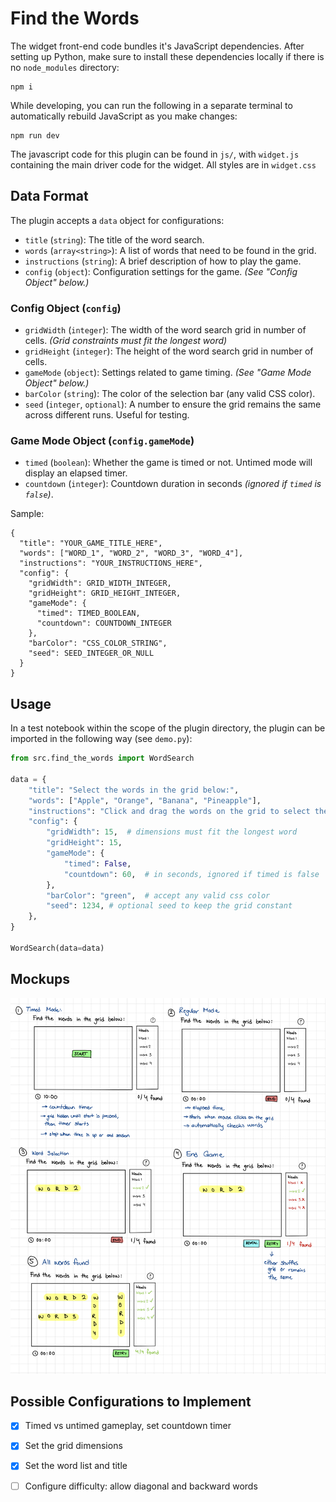 # Find the Words

The widget front-end code bundles it's JavaScript dependencies. After setting up Python,
make sure to install these dependencies locally if there is no `node_modules` directory:

```
npm i
```

While developing, you can run the following in a separate terminal to automatically
rebuild JavaScript as you make changes:

```
npm run dev
```

The javascript code for this plugin can be found in `js/`, with `widget.js` containing the main driver code for the widget. All styles are in `widget.css`

## Data Format 

The plugin accepts a `data` object for configurations:

- `title` (`string`): The title of the word search.  
- `words` (`array<string>`): A list of words that need to be found in the grid.  
- `instructions` (`string`): A brief description of how to play the game.  
- `config` (`object`): Configuration settings for the game. *(See "Config Object" below.)*  

### Config Object (`config`)  

- `gridWidth` (`integer`): The width of the word search grid in number of cells. *(Grid constraints must fit the longest word)*  
- `gridHeight` (`integer`): The height of the word search grid in number of cells.  
- `gameMode` (`object`): Settings related to game timing. *(See "Game Mode Object" below.)*  
- `barColor` (`string`): The color of the selection bar (any valid CSS color).  
- `seed` (`integer`, `optional`): A number to ensure the grid remains the same across different runs. Useful for testing.

### Game Mode Object (`config.gameMode`)  

- `timed` (`boolean`): Whether the game is timed or not. Untimed mode will display an elapsed timer.  
- `countdown` (`integer`): Countdown duration in seconds *(ignored if `timed` is `false`)*.

Sample:
```
{
  "title": "YOUR_GAME_TITLE_HERE",
  "words": ["WORD_1", "WORD_2", "WORD_3", "WORD_4"],
  "instructions": "YOUR_INSTRUCTIONS_HERE",
  "config": {
    "gridWidth": GRID_WIDTH_INTEGER,
    "gridHeight": GRID_HEIGHT_INTEGER,
    "gameMode": {
      "timed": TIMED_BOOLEAN,
      "countdown": COUNTDOWN_INTEGER
    },
    "barColor": "CSS_COLOR_STRING",
    "seed": SEED_INTEGER_OR_NULL
  }
}
```

## Usage 

In a test notebook within the scope of the plugin directory, the plugin can be imported in the following way (see `demo.py`):

```python
from src.find_the_words import WordSearch

data = {
    "title": "Select the words in the grid below:",
    "words": ["Apple", "Orange", "Banana", "Pineapple"],
    "instructions": "Click and drag the words on the grid to select them",
    "config": {
        "gridWidth": 15,  # dimensions must fit the longest word
        "gridHeight": 15,
        "gameMode": {
            "timed": False,
            "countdown": 60,  # in seconds, ignored if timed is false
        },
        "barColor": "green",  # accept any valid css color
        "seed": 1234, # optional seed to keep the grid constant
    },
}

WordSearch(data=data)
```

## Mockups

![mockups](image.png)

## Possible Configurations to Implement

- [x] Timed vs untimed gameplay, set countdown timer
- [x] Set the grid dimensions
- [x] Set the word list and title
- [ ] Configure difficulty: allow diagonal and backward words

